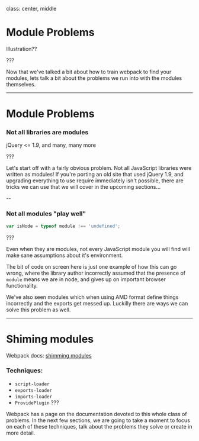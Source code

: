 class: center, middle

# Module Problems

Illustration??

???

Now that we've talked a bit about how to train webpack to find your modules, lets talk a bit about the problems we run into with the modules themselves.

---

# Module Problems

### Not all libraries are modules

jQuery <= 1.9, and many, many more

???

Let's start off with a fairly obvious problem.  Not all JavaScript libraries were written as modules!  If you're porting an old site that used jQuery 1.9, and upgrading everything to use require immediately isn't possible, there are tricks we can use that we will cover in the upcoming sections...

--

### Not all modules "play well"
```js
var isNode = typeof module !== 'undefined';
```

???

Even when they are modules, not every JavaScript module you will find will make sane assumptions about it's environment.

The bit of code on screen here is just one example of how this can go wrong, where the library author incorrectly assumed that the presence of `module` means we are in node, and gives up on important browser functionality.

We've also seen modules which when using AMD format define things incorrectly and the exports get messed up.  Luckilly there are ways we can solve this problem as well.

---

# Shiming modules

Webpack docs: [shimming modules](https://webpack.github.io/docs/shimming-modules.html)

### Techniques:
- `script-loader`
- `exports-loader`
- `imports-loader`
- `ProvidePlugin`
???

Webpack has a page on the documentation devoted to this whole class of problems.  In the next few sections, we are going to take a moment to focus on each of these techniques, talk about the problems they solve or create in more detail.



